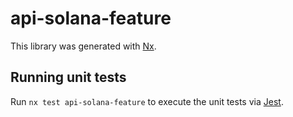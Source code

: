 # api-solana-feature

This library was generated with [Nx](https://nx.dev).

## Running unit tests

Run `nx test api-solana-feature` to execute the unit tests via [Jest](https://jestjs.io).
